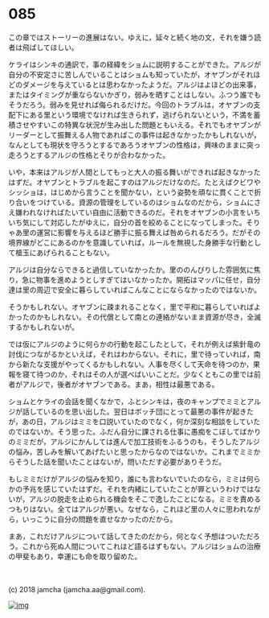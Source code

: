 # 085

この章ではストーリーの進展はない。ゆえに，延々と続く地の文，それを嫌う読者は飛ばしてほしい。  

ケライはシンキの通訳で，事の経緯をショムに説明することができた。アルジが自分の不安定さに苦しんでいることはショムも知っていたが，オヤブンがそれほどのダメージを与えているとは思わなかったようだ。アルジはよほどの出来事，またはタイミングが重ならないかぎり，弱みを晒すことはしない。ふつう誰でもそうだろう。弱みを見せれば侮られるだけだ。今回のトラブルは，オヤブンの支配下にある里という環境でなければ生きられず，逃げられないという，不満を蓄積させやすいこの特異な状況が生み出した問題ともいえる。それでもオヤブンがリーダーとして振舞える人物であればこの事件は起きなかったかもしれないが，なんとしても現状を守ろうとするであろうオヤブンの性格は，興味のままに突っ走ろうとするアルジの性格とそりが合わなかった。  

いや，本来はアルジが人間としてもっと大人の振る舞いができれば起きなかったはずだ。オヤブンとトラブルを起こすのはアルジだけなのだ。たとえばクビワやシッショは，はじめから言うことを聞かない，という姿勢を頑なに貫くことで折り合いをつけている。資源の管理をしているのはショムなのだから，ショムにさえ嫌われなければたいてい自由に活動できるのだ。それをオヤブンの小言をいちいち気にして対応したがゆえに，自分の首を絞めることになってしまった。そりゃあ里の運営に影響を与えるほど勝手に振る舞えば咎められるだろう。だがその境界線がどこにあるのかを意識していれば，ルールを無視した身勝手な行動として槍玉にあげられることもない。  

アルジは自分ならできると過信していなかったか。里ののんびりした雰囲気に焦り，急に物事を進めようとしすぎてはいなかったか。開拓はマッパに任せ，自分達は里の周辺で安全に暮らしていればこんなことにならなかったのではないか。  

そうかもしれない。オヤブンに疎まれることなく，里で平和に暮らしていればよかったのかもしれない。その代償として南との連絡がないまま資源が尽き，全滅するかもしれないが。  

では仮にアルジのように何らかの行動を起こしたとして，それが例えば紫針竜の討伐につながるかといえば，それはわからない。それに，里で待っていれば，南から新たな支援がやってくるかもしれない。人事を尽くして天命を待つのか，果報を寝て待つのか，それはその人が選べばいいことだ。少なくともこの里では前者がアルジで，後者がオヤブンである。まあ，相性は最悪である。  

ショムとケライの会話を聞くなかで，ふとシンキは，夜のキャンプでミミとアルジが話しているのを思い出した。翌日はボッチ団にとって最悪の事件が起きたが，あの日，アルジはミミを口説いていたのでなく，何か深刻な相談をしていたのではないか。そう思った。ふだん自分に課される仕事に愚痴をこぼしてばかりのミミだが，アルジにかんしては進んで加工技術をふるうのも，そうしたアルジの悩み，苦しみを解いてあげたいと思ったからなのではないか。これまでミミからそうした話を聞いたことはないが，問いただす必要がありそうだ。  

もしミミだけがアルジの悩みを知り，誰にも言わないでいたのなら，ミミは何らかの予兆を感じていたはずだ。それを内緒にしていたことが罪というわけではないが，アルジの脱走を止められる機会をそこで逸したことになる。ミミを責めるつもりはない。全てはアルジが悪い。なぜなら，これほど里の人々に思われながら，いっこうに自分の問題を直せなかったのだから。  

まあ，これだけアルジについて話してきたのだから，何となく予想はついただろう。これから死ぬ人間についてこれほど語るはずもない。アルジはショムの治療の甲斐もあり，幸運にも命を取り留めた。  

<br>  
<br>  
(c) 2018 jamcha (jamcha.aa@gmail.com).  

[![img](http://i.creativecommons.org/l/by-nc-sa/4.0/88x31.png)](http://creativecommons.org/licenses/by-nc-sa/4.0/deed)